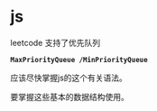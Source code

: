 # js

leetcode 支持了优先队列

<pre class="language-javascript"><code class="lang-javascript"><strong>MaxPriorityQueue /MinPriorityQueue 
</strong></code></pre>

应该尽快掌握js的这个有关语法。&#x20;



要掌握这些基本的数据结构使用。





